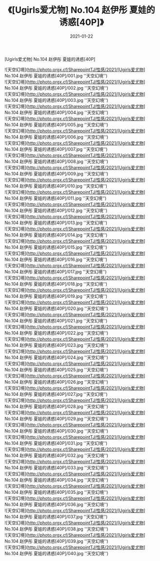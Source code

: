 ﻿---
layout: post
title:  《[Ugirls爱尤物] No.104 赵伊彤 夏娃的诱惑[40P]》
date:   2021-01-22
img: http://photo.orgx.cf/SharepointTJ/性感/2021/[Ugirls爱尤物] No.104 赵伊彤 夏娃的诱惑[40P]/000.jpg
categories: [美女, 性感, 泳衣]
---

[Ugirls爱尤物] No.104 赵伊彤 夏娃的诱惑[40P]



![天空幻境](http://photo.orgx.cf/SharepointTJ/性感/2021/[Ugirls爱尤物] No.104 赵伊彤 夏娃的诱惑[40P]/001.jpg ''天空幻境'') <br>
![天空幻境](http://photo.orgx.cf/SharepointTJ/性感/2021/[Ugirls爱尤物] No.104 赵伊彤 夏娃的诱惑[40P]/002.jpg ''天空幻境'') <br>
![天空幻境](http://photo.orgx.cf/SharepointTJ/性感/2021/[Ugirls爱尤物] No.104 赵伊彤 夏娃的诱惑[40P]/003.jpg ''天空幻境'') <br>
![天空幻境](http://photo.orgx.cf/SharepointTJ/性感/2021/[Ugirls爱尤物] No.104 赵伊彤 夏娃的诱惑[40P]/004.jpg ''天空幻境'') <br>
![天空幻境](http://photo.orgx.cf/SharepointTJ/性感/2021/[Ugirls爱尤物] No.104 赵伊彤 夏娃的诱惑[40P]/005.jpg ''天空幻境'') <br>
![天空幻境](http://photo.orgx.cf/SharepointTJ/性感/2021/[Ugirls爱尤物] No.104 赵伊彤 夏娃的诱惑[40P]/006.jpg ''天空幻境'') <br>
![天空幻境](http://photo.orgx.cf/SharepointTJ/性感/2021/[Ugirls爱尤物] No.104 赵伊彤 夏娃的诱惑[40P]/007.jpg ''天空幻境'') <br>
![天空幻境](http://photo.orgx.cf/SharepointTJ/性感/2021/[Ugirls爱尤物] No.104 赵伊彤 夏娃的诱惑[40P]/008.jpg ''天空幻境'') <br>
![天空幻境](http://photo.orgx.cf/SharepointTJ/性感/2021/[Ugirls爱尤物] No.104 赵伊彤 夏娃的诱惑[40P]/009.jpg ''天空幻境'') <br>
![天空幻境](http://photo.orgx.cf/SharepointTJ/性感/2021/[Ugirls爱尤物] No.104 赵伊彤 夏娃的诱惑[40P]/010.jpg ''天空幻境'') <br>
![天空幻境](http://photo.orgx.cf/SharepointTJ/性感/2021/[Ugirls爱尤物] No.104 赵伊彤 夏娃的诱惑[40P]/011.jpg ''天空幻境'') <br>
![天空幻境](http://photo.orgx.cf/SharepointTJ/性感/2021/[Ugirls爱尤物] No.104 赵伊彤 夏娃的诱惑[40P]/012.jpg ''天空幻境'') <br>
![天空幻境](http://photo.orgx.cf/SharepointTJ/性感/2021/[Ugirls爱尤物] No.104 赵伊彤 夏娃的诱惑[40P]/013.jpg ''天空幻境'') <br>
![天空幻境](http://photo.orgx.cf/SharepointTJ/性感/2021/[Ugirls爱尤物] No.104 赵伊彤 夏娃的诱惑[40P]/014.jpg ''天空幻境'') <br>
![天空幻境](http://photo.orgx.cf/SharepointTJ/性感/2021/[Ugirls爱尤物] No.104 赵伊彤 夏娃的诱惑[40P]/015.jpg ''天空幻境'') <br>
![天空幻境](http://photo.orgx.cf/SharepointTJ/性感/2021/[Ugirls爱尤物] No.104 赵伊彤 夏娃的诱惑[40P]/016.jpg ''天空幻境'') <br>
![天空幻境](http://photo.orgx.cf/SharepointTJ/性感/2021/[Ugirls爱尤物] No.104 赵伊彤 夏娃的诱惑[40P]/017.jpg ''天空幻境'') <br>
![天空幻境](http://photo.orgx.cf/SharepointTJ/性感/2021/[Ugirls爱尤物] No.104 赵伊彤 夏娃的诱惑[40P]/018.jpg ''天空幻境'') <br>
![天空幻境](http://photo.orgx.cf/SharepointTJ/性感/2021/[Ugirls爱尤物] No.104 赵伊彤 夏娃的诱惑[40P]/019.jpg ''天空幻境'') <br>
![天空幻境](http://photo.orgx.cf/SharepointTJ/性感/2021/[Ugirls爱尤物] No.104 赵伊彤 夏娃的诱惑[40P]/020.jpg ''天空幻境'') <br>
![天空幻境](http://photo.orgx.cf/SharepointTJ/性感/2021/[Ugirls爱尤物] No.104 赵伊彤 夏娃的诱惑[40P]/021.jpg ''天空幻境'') <br>
![天空幻境](http://photo.orgx.cf/SharepointTJ/性感/2021/[Ugirls爱尤物] No.104 赵伊彤 夏娃的诱惑[40P]/022.jpg ''天空幻境'') <br>
![天空幻境](http://photo.orgx.cf/SharepointTJ/性感/2021/[Ugirls爱尤物] No.104 赵伊彤 夏娃的诱惑[40P]/023.jpg ''天空幻境'') <br>
![天空幻境](http://photo.orgx.cf/SharepointTJ/性感/2021/[Ugirls爱尤物] No.104 赵伊彤 夏娃的诱惑[40P]/024.jpg ''天空幻境'') <br>
![天空幻境](http://photo.orgx.cf/SharepointTJ/性感/2021/[Ugirls爱尤物] No.104 赵伊彤 夏娃的诱惑[40P]/025.jpg ''天空幻境'') <br>
![天空幻境](http://photo.orgx.cf/SharepointTJ/性感/2021/[Ugirls爱尤物] No.104 赵伊彤 夏娃的诱惑[40P]/026.jpg ''天空幻境'') <br>
![天空幻境](http://photo.orgx.cf/SharepointTJ/性感/2021/[Ugirls爱尤物] No.104 赵伊彤 夏娃的诱惑[40P]/027.jpg ''天空幻境'') <br>
![天空幻境](http://photo.orgx.cf/SharepointTJ/性感/2021/[Ugirls爱尤物] No.104 赵伊彤 夏娃的诱惑[40P]/028.jpg ''天空幻境'') <br>
![天空幻境](http://photo.orgx.cf/SharepointTJ/性感/2021/[Ugirls爱尤物] No.104 赵伊彤 夏娃的诱惑[40P]/029.jpg ''天空幻境'') <br>
![天空幻境](http://photo.orgx.cf/SharepointTJ/性感/2021/[Ugirls爱尤物] No.104 赵伊彤 夏娃的诱惑[40P]/030.jpg ''天空幻境'') <br>
![天空幻境](http://photo.orgx.cf/SharepointTJ/性感/2021/[Ugirls爱尤物] No.104 赵伊彤 夏娃的诱惑[40P]/031.jpg ''天空幻境'') <br>
![天空幻境](http://photo.orgx.cf/SharepointTJ/性感/2021/[Ugirls爱尤物] No.104 赵伊彤 夏娃的诱惑[40P]/032.jpg ''天空幻境'') <br>
![天空幻境](http://photo.orgx.cf/SharepointTJ/性感/2021/[Ugirls爱尤物] No.104 赵伊彤 夏娃的诱惑[40P]/033.jpg ''天空幻境'') <br>
![天空幻境](http://photo.orgx.cf/SharepointTJ/性感/2021/[Ugirls爱尤物] No.104 赵伊彤 夏娃的诱惑[40P]/034.jpg ''天空幻境'') <br>
![天空幻境](http://photo.orgx.cf/SharepointTJ/性感/2021/[Ugirls爱尤物] No.104 赵伊彤 夏娃的诱惑[40P]/035.jpg ''天空幻境'') <br>
![天空幻境](http://photo.orgx.cf/SharepointTJ/性感/2021/[Ugirls爱尤物] No.104 赵伊彤 夏娃的诱惑[40P]/036.jpg ''天空幻境'') <br>
![天空幻境](http://photo.orgx.cf/SharepointTJ/性感/2021/[Ugirls爱尤物] No.104 赵伊彤 夏娃的诱惑[40P]/037.jpg ''天空幻境'') <br>
![天空幻境](http://photo.orgx.cf/SharepointTJ/性感/2021/[Ugirls爱尤物] No.104 赵伊彤 夏娃的诱惑[40P]/038.jpg ''天空幻境'') <br>
![天空幻境](http://photo.orgx.cf/SharepointTJ/性感/2021/[Ugirls爱尤物] No.104 赵伊彤 夏娃的诱惑[40P]/039.jpg ''天空幻境'') <br>
![天空幻境](http://photo.orgx.cf/SharepointTJ/性感/2021/[Ugirls爱尤物] No.104 赵伊彤 夏娃的诱惑[40P]/040.jpg ''天空幻境'') <br>